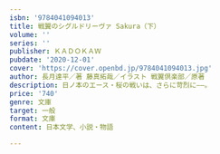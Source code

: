 ```yaml
---
isbn: '9784041094013'
title: 戦翼のシグルドリーヴァ Sakura（下）
volume: ''
series: ''
publisher: ＫＡＤＯＫＡＷ
pubdate: '2020-12-01'
cover: 'https://cover.openbd.jp/9784041094013.jpg'
author: 長月達平／著 藤真拓哉／イラスト 戦翼倶楽部／原著
description: 日ノ本のエース・桜の戦いは、さらに苛烈に――。
price: '740'
genre: 文庫
target: 一般
format: 文庫
content: 日本文学、小説・物語

---
```

